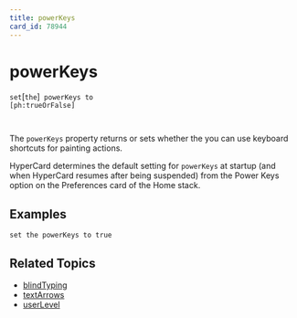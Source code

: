 ```yaml
---
title: powerKeys
card_id: 78944
---
```


# powerKeys

` set `[`the`]<code> powerKeys to [ph:trueOrFalse]

</code>The `powerKeys` property returns or sets whether the you can use keyboard shortcuts for painting actions.

HyperCard determines the default setting for `powerKeys` at startup (and when HyperCard resumes after being suspended) from the Power Keys option on the Preferences card of the Home stack. 


## Examples

```
set the powerKeys to true
```

## Related Topics

* [blindTyping](/HyperTalkReference/properties/blindTyping)
* [textArrows](/HyperTalkReference/properties/textArrows)
* [userLevel](/HyperTalkReference/properties/userLevel)
